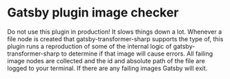 # Gatsby plugin image checker

Do not use this plugin in production! It slows things down a lot. Whenever a file node is created that gatsby-transformer-sharp supports the type of, this plugin runs a reproduction of some of the internal logic of gatsby-transformer-sharp to determine if that image will cause errors. All failing image nodes are collected and the id and absolute path of the file are logged to your terminal. If there are any failing images Gatsby will exit.

